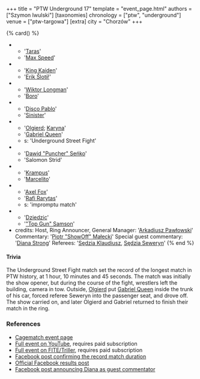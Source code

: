 +++
title = "PTW Underground 17"
template = "event_page.html"
authors = ["Szymon Iwulski"]
[taxonomies]
chronology = ["ptw", "underground"]
venue = ["ptw-targowa"]
[extra]
city = "Chorzów"
+++

{% card() %}
- - '[Taras](@/w/taras.md)'
  - '[Max Speed](@/w/max-speed.md)'
- - '[King Kaiden](@/w/king-kaiden.md)'
  - '[Erik Šlotíř](@/w/erik-slotir.md)'
- - '[Wiktor Longman](@/w/wiktor-longman.md)'
  - '[Boro](@/w/boro.md)'
- - '[Disco Pablo](@/w/disco-pablo.md)'
  - '[Sinister](@/w/sinister.md)'
- - '[Olgierd](@/w/olgierd.md); [Karyna](@/w/karyna.md)'
  - '[Gabriel Queen](@/w/gabriel-queen.md)'
  - s: 'Underground Street Fight'
- - '[Dawid "Puncher" Seńko](@/w/puncher.md)'
  - 'Salomon Strid'
- - '[Krampus](@/w/krampus.md)'
  - '[Marcelito](@/w/marcelito.md)'
- - '[Axel Fox](@/w/axel-fox.md)'
  - '[Rafi Rarytas](@/w/rafi.md)'
  - s: 'impromptu match'
- - '[Dziedzic](@/w/dziedzic.md)'
  - '["Top Gun" Samson](@/w/samson.md)'
- credits:
    Host, Ring Announcer, General Manager: '[Arkadiusz Pawłowski](@/w/pan-pawlowski.md)'
    Commentary: '[Piotr "ShowOff" Małecki](@/w/piotr-malecki.md)'
    Special guest commentary: '[Diana Strong](@/w/diana-strong.md)'
    Referees: '[Sędzia Klaudiusz](@/w/sedzia-klaudiusz.md), [Sędzia Seweryn](@/w/sedzia-seweryn.md)'
{% end %}

#### Trivia

The Underground Street Fight match set the record of the longest match in PTW history, at 1 hour, 10 minutes and 45 seconds. The match was initially the show opener, but during the course of the fight, wrestlers left the building, camera in tow. Outside, [Olgierd](@/w/olgierd.md) put [Gabriel Queen](@/w/gabriel-queen.md) inside the trunk of his car, forced referee Seweryn into the passenger seat, and drove off. The show carried on, and later Olgierd and Gabriel returned to finish their match in the ring.

### References

* [Cagematch event page](https://www.cagematch.net/?id=1&nr=365971)
* [Full event on YouTube](https://www.youtube.com/watch?v=rzPx_GS5NeQ&t=9458s), requires paid subscription
* [Full event on FITE/Triller](https://www.trillertv.com/watch/ptw-underground-17/2pdlp/), requires paid subscription
* [Facebook post confirming the record match duration](https://www.facebook.com/PrimeTimeWrestlingPL/posts/pfbid0xpBiuZbjAbaBX1ryEpSXgTMa4EaMsgxJiyzCARq6D51ec5C9FRgiCrs3UYS6i7bBl)
* [Official Facebook results post](https://www.facebook.com/PrimeTimeWrestlingPL/posts/pfbid0PetNLNxmekrXTcfY5s2mEMb7eL21UpinvtMyBzcQajZCP2BB5EBJvBMFQKG5JyVkl)
* [Facebook post announcing Diana as guest commentator](https://www.facebook.com/PrimeTimeWrestlingPL/posts/pfbid02aZedhtGzsTpd3QhX6rtq7Qs79V62wdvcXT4EB1eKB7TBdwzSv9AQNBi2KW4xs2X4l)
